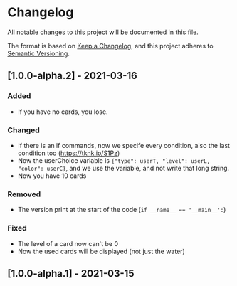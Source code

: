 # Changelog
All notable changes to this project will be documented in this file.

The format is based on [Keep a Changelog](https://keepachangelog.com/en/1.0.0/),
and this project adheres to [Semantic Versioning](https://semver.org/spec/v2.0.0.html).

## [1.0.0-alpha.2] - 2021-03-16
### Added
- If you have no cards, you lose.
### Changed
- If there is an if commands, now we specife every condition, also the last condition too (https://tknk.io/S1Pz)
- Now the userChoice variable is `{"type": userT, "level": userL, "color": userC}`, and we use the variable, and not write that long string.
- Now you have 10 cards
### Removed
- The version print at the start of the code (`if __name__ == '__main__':`)
### Fixed
- The level of a card now can't be 0
- Now the used cards will be displayed (not just the water)

## [1.0.0-alpha.1] - 2021-03-15
